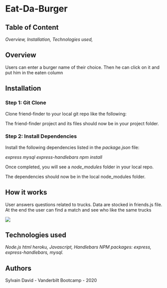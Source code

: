 # Eat-Da-Burger
## Table of Content ##
*Overview,*
*Installation,*
*Technologies used,*

## Overview ##
 Users can enter a burger name of their choice. Then he can click on it and put him in the eaten column

## Installation ##
### Step 1: Git Clone ###
Clone friend-finder to your local git repo like the following:

The friend-finder project and its files should now be in your project folder.

### Step 2: Install Dependencies ###
Install the following dependencies listed in the *package.json* file:

*express*
*mysql*
*express-handlebars*
*npm install*

Once completed, you will see a *node_modules* folder in your local repo.

The dependencies should now be in the local node_modules folder.

## How it works ##

User answers questions related to trucks. Data are stocked in friends.js file. At the end the user can find a match and see who like the same trucks

![](/assets/Burgers.gif)


## Technologies used ##
*Node.js*
*html*
*heroku,*
*Javascript,*
*Handlebars*
*NPM packages:* 
*express,* 
*express-handlebars,*
*mysql.*
   
  
## Authors ##
Sylvain David - Vanderbilt Bootcamp - 2020